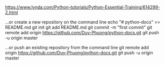 https://www.lynda.com/Python-tutorials/Python-Essential-Training/614299-2.html

…or create a new repository on the command line
echo "# python-docs" >> README.md
git init
git add README.md
git commit -m "first commit"
git remote add origin https://github.com/Duy-Phuong/python-docs.git
git push -u origin master
                
…or push an existing repository from the command line
git remote add origin https://github.com/Duy-Phuong/python-docs.git
git push -u origin master
